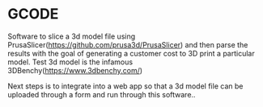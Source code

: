 # GCODE
Software to slice a 3d model file using PrusaSlicer(https://github.com/prusa3d/PrusaSlicer) and then parse the results with the goal of generating a customer cost to 3D print a particular model. 
Test 3d model is the infamous 3DBenchy(https://www.3dbenchy.com/)

Next steps is to integrate into a web app so that a 3d model file can be uploaded through a form and run through this software..
